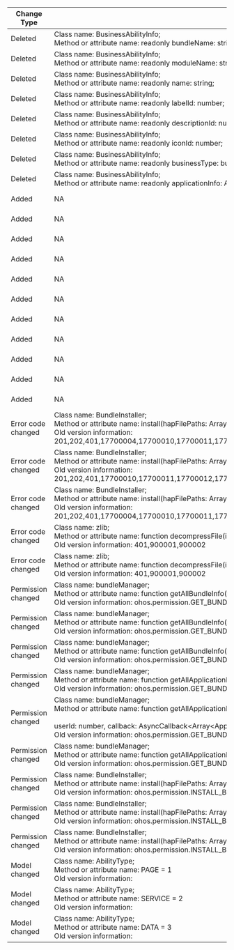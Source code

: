 | Change Type | Old Version | New Version | d.ts File |
| ---- | ------ | ------ | -------- |
|Deleted|Class name: BusinessAbilityInfo;<br>Method or attribute name: readonly bundleName: string;|NA|BusinessAbilityInfo.d.ts|
|Deleted|Class name: BusinessAbilityInfo;<br>Method or attribute name: readonly moduleName: string;|NA|BusinessAbilityInfo.d.ts|
|Deleted|Class name: BusinessAbilityInfo;<br>Method or attribute name: readonly name: string;|NA|BusinessAbilityInfo.d.ts|
|Deleted|Class name: BusinessAbilityInfo;<br>Method or attribute name: readonly labelId: number;|NA|BusinessAbilityInfo.d.ts|
|Deleted|Class name: BusinessAbilityInfo;<br>Method or attribute name: readonly descriptionId: number;|NA|BusinessAbilityInfo.d.ts|
|Deleted|Class name: BusinessAbilityInfo;<br>Method or attribute name: readonly iconId: number;|NA|BusinessAbilityInfo.d.ts|
|Deleted|Class name: BusinessAbilityInfo;<br>Method or attribute name: readonly businessType: businessAbilityRouter.BusinessType;|NA|BusinessAbilityInfo.d.ts|
|Deleted|Class name: BusinessAbilityInfo;<br>Method or attribute name: readonly applicationInfo: ApplicationInfo;|NA|BusinessAbilityInfo.d.ts|
|Added|NA|Class name: bundleManager;<br>Method or attribute name: function getBundleInfoForSelfSync(bundleFlags: number): BundleInfo;|@ohos.bundle.bundleManager.d.ts|
|Added|NA|Class name: bundleManager;<br>Method or attribute name: function getSpecifiedDistributionType(bundleName: string): string;|@ohos.bundle.bundleManager.d.ts|
|Added|NA|Class name: bundleManager;<br>Method or attribute name: function getAdditionalInfo(bundleName: string): string;|@ohos.bundle.bundleManager.d.ts|
|Added|NA|Class name: ExtensionAbilityType;<br>Method or attribute name: PUSH = 17|@ohos.bundle.bundleManager.d.ts|
|Added|NA|Class name: ExtensionAbilityType;<br>Method or attribute name: APP_ACCOUNT_AUTHORIZATION = 19|@ohos.bundle.bundleManager.d.ts|
|Added|NA|Class name: VerifyCodeParam;<br>Method or attribute name: moduleName: string;|@ohos.bundle.installer.d.ts|
|Added|NA|Class name: VerifyCodeParam;<br>Method or attribute name: signatureFilePath: string;|@ohos.bundle.installer.d.ts|
|Added|NA|Class name: InstallParam;<br>Method or attribute name: specifiedDistributionType?: string;|@ohos.bundle.installer.d.ts|
|Added|NA|Class name: InstallParam;<br>Method or attribute name: additionalInfo?: string;|@ohos.bundle.installer.d.ts|
|Added|NA|Class name: InstallParam;<br>Method or attribute name: verifyCodeParams?: Array\<VerifyCodeParam>;|@ohos.bundle.installer.d.ts|
|Added|NA|Class name: ReqPermissionDetail;<br>Method or attribute name: moduleName: string;|BundleInfo.d.ts|
|Error code changed|Class name: BundleInstaller;<br>Method or attribute name: install(hapFilePaths: Array\<string>, installParam: InstallParam, callback: AsyncCallback\<void>): void;<br>Old version information: 201,202,401,17700004,17700010,17700011,17700012,17700015,17700016,17700017,17700018,17700031,17700036,17700039,17700041,17700042,17700043,17700044,17700047|Class name: BundleInstaller;<br>Method or attribute name: install(hapFilePaths: Array\<string>, installParam: InstallParam, callback: AsyncCallback\<void>): void;<br>New version information: 201,202,401,17700004,17700010,17700011,17700012,17700015,17700016,17700017,17700018,17700031,17700036,17700039,17700041,17700042,17700043,17700044,17700047,17700048|@ohos.bundle.installer.d.ts|
|Error code changed|Class name: BundleInstaller;<br>Method or attribute name: install(hapFilePaths: Array\<string>, callback: AsyncCallback\<void>): void;<br>Old version information: 201,202,401,17700010,17700011,17700012,17700015,17700016,17700017,17700018,17700031,17700036,17700039,17700041,17700042,17700043,17700044,17700047|Class name: BundleInstaller;<br>Method or attribute name: install(hapFilePaths: Array\<string>, callback: AsyncCallback\<void>): void;<br>New version information: 201,202,401,17700010,17700011,17700012,17700015,17700016,17700017,17700018,17700031,17700036,17700039,17700041,17700042,17700043,17700044,17700047,17700048|@ohos.bundle.installer.d.ts|
|Error code changed|Class name: BundleInstaller;<br>Method or attribute name: install(hapFilePaths: Array\<string>, installParam?: InstallParam): Promise\<void>;<br>Old version information: 201,202,401,17700004,17700010,17700011,17700012,17700015,17700016,17700017,17700018,17700031,17700036,17700039,17700041,17700042,17700043,17700044,17700047|Class name: BundleInstaller;<br>Method or attribute name: install(hapFilePaths: Array\<string>, installParam?: InstallParam): Promise\<void>;<br>New version information: 201,202,401,17700004,17700010,17700011,17700012,17700015,17700016,17700017,17700018,17700031,17700036,17700039,17700041,17700042,17700043,17700044,17700047,17700048|@ohos.bundle.installer.d.ts|
|Error code changed|Class name: zlib;<br>Method or attribute name: function decompressFile(inFile: string, outFile: string, options: Options, callback: AsyncCallback\<void>): void;<br>Old version information: 401,900001,900002|Class name: zlib;<br>Method or attribute name: function decompressFile(inFile: string, outFile: string, options: Options, callback: AsyncCallback\<void>): void;<br>New version information: 401,900001,900002,900003|@ohos.zlib.d.ts|
|Error code changed|Class name: zlib;<br>Method or attribute name: function decompressFile(inFile: string, outFile: string, options: Options): Promise\<void>;<br>Old version information: 401,900001,900002|Class name: zlib;<br>Method or attribute name: function decompressFile(inFile: string, outFile: string, options: Options): Promise\<void>;<br>New version information: 401,900001,900002,900003|@ohos.zlib.d.ts|
|Permission changed|Class name: bundleManager;<br>Method or attribute name: function getAllBundleInfo(bundleFlags: number, callback: AsyncCallback\<Array\<BundleInfo>>): void;<br>Old version information: ohos.permission.GET_BUNDLE_INFO_PRIVILEGED|Class name: bundleManager;<br>Method or attribute name: function getAllBundleInfo(bundleFlags: number, callback: AsyncCallback\<Array\<BundleInfo>>): void;<br>New version information: ohos.permission.GET_INSTALLED_BUNDLE_LIST|@ohos.bundle.bundleManager.d.ts|
|Permission changed|Class name: bundleManager;<br>Method or attribute name: function getAllBundleInfo(bundleFlags: number, userId: number, callback: AsyncCallback\<Array\<BundleInfo>>): void;<br>Old version information: ohos.permission.GET_BUNDLE_INFO_PRIVILEGED|Class name: bundleManager;<br>Method or attribute name: function getAllBundleInfo(bundleFlags: number, userId: number, callback: AsyncCallback\<Array\<BundleInfo>>): void;<br>New version information: ohos.permission.GET_INSTALLED_BUNDLE_LIST|@ohos.bundle.bundleManager.d.ts|
|Permission changed|Class name: bundleManager;<br>Method or attribute name: function getAllBundleInfo(bundleFlags: number, userId?: number): Promise\<Array\<BundleInfo>>;<br>Old version information: ohos.permission.GET_BUNDLE_INFO_PRIVILEGED|Class name: bundleManager;<br>Method or attribute name: function getAllBundleInfo(bundleFlags: number, userId?: number): Promise\<Array\<BundleInfo>>;<br>New version information: ohos.permission.GET_INSTALLED_BUNDLE_LIST|@ohos.bundle.bundleManager.d.ts|
|Permission changed|Class name: bundleManager;<br>Method or attribute name: function getAllApplicationInfo(appFlags: number, callback: AsyncCallback\<Array\<ApplicationInfo>>): void;<br>Old version information: ohos.permission.GET_BUNDLE_INFO_PRIVILEGED|Class name: bundleManager;<br>Method or attribute name: function getAllApplicationInfo(appFlags: number, callback: AsyncCallback\<Array\<ApplicationInfo>>): void;<br>New version information: ohos.permission.GET_INSTALLED_BUNDLE_LIST|@ohos.bundle.bundleManager.d.ts|
|Permission changed|Class name: bundleManager;<br>Method or attribute name: function getAllApplicationInfo(appFlags: number,<br><br>    userId: number, callback: AsyncCallback\<Array\<ApplicationInfo>>): void;<br>Old version information: ohos.permission.GET_BUNDLE_INFO_PRIVILEGED|Class name: bundleManager;<br>Method or attribute name: function getAllApplicationInfo(appFlags: number,<br><br>    userId: number, callback: AsyncCallback\<Array\<ApplicationInfo>>): void;<br>New version information: ohos.permission.GET_INSTALLED_BUNDLE_LIST|@ohos.bundle.bundleManager.d.ts|
|Permission changed|Class name: bundleManager;<br>Method or attribute name: function getAllApplicationInfo(appFlags: number, userId?: number): Promise\<Array\<ApplicationInfo>>;<br>Old version information: ohos.permission.GET_BUNDLE_INFO_PRIVILEGED|Class name: bundleManager;<br>Method or attribute name: function getAllApplicationInfo(appFlags: number, userId?: number): Promise\<Array\<ApplicationInfo>>;<br>New version information: ohos.permission.GET_INSTALLED_BUNDLE_LIST|@ohos.bundle.bundleManager.d.ts|
|Permission changed|Class name: BundleInstaller;<br>Method or attribute name: install(hapFilePaths: Array\<string>, installParam: InstallParam, callback: AsyncCallback\<void>): void;<br>Old version information: ohos.permission.INSTALL_BUNDLE|Class name: BundleInstaller;<br>Method or attribute name: install(hapFilePaths: Array\<string>, installParam: InstallParam, callback: AsyncCallback\<void>): void;<br>New version information: ohos.permission.INSTALL_BUNDLE,ohos.permission.INSTALL_ENTERPRISE_BUNDLE|@ohos.bundle.installer.d.ts|
|Permission changed|Class name: BundleInstaller;<br>Method or attribute name: install(hapFilePaths: Array\<string>, callback: AsyncCallback\<void>): void;<br>Old version information: ohos.permission.INSTALL_BUNDLE|Class name: BundleInstaller;<br>Method or attribute name: install(hapFilePaths: Array\<string>, callback: AsyncCallback\<void>): void;<br>New version information: ohos.permission.INSTALL_BUNDLE,ohos.permission.INSTALL_ENTERPRISE_BUNDLE|@ohos.bundle.installer.d.ts|
|Permission changed|Class name: BundleInstaller;<br>Method or attribute name: install(hapFilePaths: Array\<string>, installParam?: InstallParam): Promise\<void>;<br>Old version information: ohos.permission.INSTALL_BUNDLE|Class name: BundleInstaller;<br>Method or attribute name: install(hapFilePaths: Array\<string>, installParam?: InstallParam): Promise\<void>;<br>New version information: ohos.permission.INSTALL_BUNDLE,ohos.permission.INSTALL_ENTERPRISE_BUNDLE|@ohos.bundle.installer.d.ts|
|Model changed|Class name: AbilityType;<br>Method or attribute name: PAGE = 1<br>Old version information: |Class name: AbilityType;<br>Method or attribute name: PAGE = 1<br>New version information: FAModelOnly|@ohos.bundle.bundleManager.d.ts|
|Model changed|Class name: AbilityType;<br>Method or attribute name: SERVICE = 2<br>Old version information: |Class name: AbilityType;<br>Method or attribute name: SERVICE = 2<br>New version information: FAModelOnly|@ohos.bundle.bundleManager.d.ts|
|Model changed|Class name: AbilityType;<br>Method or attribute name: DATA = 3<br>Old version information: |Class name: AbilityType;<br>Method or attribute name: DATA = 3<br>New version information: FAModelOnly|@ohos.bundle.bundleManager.d.ts|
